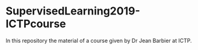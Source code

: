 # SupervisedLearning2019-ICTPcourse

In this repository the material of a course given by Dr Jean Barbier at ICTP. 
